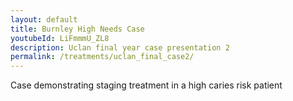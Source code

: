 ```yaml
---
layout: default
title: Burnley High Needs Case
youtubeId: LiFmmmU_ZL8
description: Uclan final year case presentation 2
permalink: /treatments/uclan_final_case2/
---
```

Case demonstrating staging treatment in a high caries risk patient
<object data="/assets/uclanfinalcase2.pdf" width="1000" height="1000" type='application/pdf'/>

